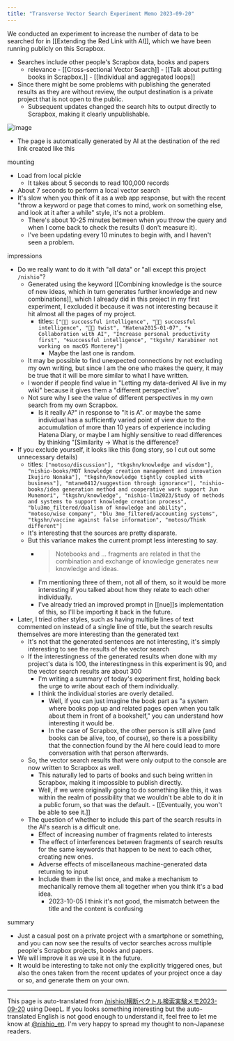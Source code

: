 ```yaml
---
title: "Transverse Vector Search Experiment Memo 2023-09-20"
---
```


We conducted an experiment to increase the number of data to be searched for in [[Extending the Red Link with AI]], which we have been running publicly on this Scrapbox.
- Searches include other people's Scrapbox data, books and papers
    - relevance
            - [[Cross-sectional Vector Search]]
                - [[Talk about putting books in Scrapbox.]]
                - [[Individual and aggregated loops]]
- Since there might be some problems with publishing the generated results as they are without review, the output destination is a private project that is not open to the public.
    - Subsequent updates changed the search hits to output directly to Scrapbox, making it clearly unpublishable.

![image](https://gyazo.com/bb1a0bd6cb151fa1b6ffa2d7c498744c/thumb/1000)
- The page is automatically generated by AI at the destination of the red link created like this

mounting
- Load from local pickle
    - It takes about 5 seconds to read 100,000 records
- About 7 seconds to perform a local vector search
- It's slow when you think of it as a web app response, but with the recent "throw a keyword or page that comes to mind, work on something else, and look at it after a while" style, it's not a problem.
    - There's about 10-25 minutes between when you throw the query and when I come back to check the results (I don't measure it).
    - I've been updating every 10 minutes to begin with, and I haven't seen a problem.

impressions
- Do we really want to do it with "all data" or "all except this project `/nishio`"?
    - Generated using the keyword [[Combining knowledge is the source of new ideas, which in turn generates further knowledge and new combinations]], which I already did in this project in my first experiment, I excluded it because it was not interesting because it hit almost all the pages of my project.
        - titles: `["🤖🔁 successful intelligence", "🤖🔁 successful intelligence", "🤖🔁 twist", "Hatena2015-01-07", "🌀Collaboration with AI", "Increase personal productivity first", "🌀successful intelligence", "tkgshn/ Karabiner not working on macOS Monterey"]`
            - Maybe the last one is random.
    - It may be possible to find unexpected connections by not excluding my own writing, but since I am the one who makes the query, it may be true that it will be more similar to what I have written.
    - I wonder if people find value in "Letting my data-derived AI live in my wiki" because it gives them a "different perspective".
    - Not sure why I see the value of different perspectives in my own search from my own Scrapbox.
        - Is it really A?" in response to "It is A". or maybe the same individual has a sufficiently varied point of view due to the accumulation of more than 10 years of experience including Hatena Diary, or maybe I am highly sensitive to read differences by thinking "[Similarity -> What is the difference?
- If you exclude yourself, it looks like this (long story, so I cut out some unnecessary details)
    - titles: `["motoso/discussion"], "tkgshn/knowledge and wisdom"], "nishio-books/MOT knowledge creation management and innovation Ikujiro Nonaka"], "tkgshn/knowledge tightly coupled with business"], "mtane0412/suggestion through ignorance"], "nishio- books/idea generation method and cooperative work support Jun Munemori", "tkgshn/knowledge", "nishio-llm2023/Study of methods and systems to support knowledge creation process", "blu3mo_filtered/dualism of knowledge and ability", "motoso/wise company", "blu 3mo_filtered/accounting systems", "tkgshn/vaccine against false information", "motoso/Think different"]`
    - It's interesting that the sources are pretty disparate.
    - But this variance makes the current prompt less interesting to say.
        - > Notebooks and ... fragments are related in that the combination and exchange of knowledge generates new knowledge and ideas.
        - I'm mentioning three of them, not all of them, so it would be more interesting if you talked about how they relate to each other individually.
        - I've already tried an improved prompt in [[nue]]s implementation of this, so I'll be importing it back in the future.
- Later, I tried other styles, such as having multiple lines of text commented on instead of a single line of title, but the search results themselves are more interesting than the generated text
    - It's not that the generated sentences are not interesting, it's simply interesting to see the results of the vector search
    - If the interestingness of the generated results when done with my project's data is 100, the interestingness in this experiment is 90, and the vector search results are about 300
        - I'm writing a summary of today's experiment first, holding back the urge to write about each of them individually.
        - I think the individual stories are overly detailed.
            - Well, if you can just imagine the book part as "a system where books pop up and related pages open when you talk about them in front of a bookshelf," you can understand how interesting it would be.
            - In the case of Scrapbox, the other person is still alive (and books can be alive, too, of course), so there is a possibility that the connection found by the AI here could lead to more conversation with that person afterwards.
    - So, the vector search results that were only output to the console are now written to Scrapbox as well.
        - This naturally led to parts of books and such being written in Scrapbox, making it impossible to publish directly.
        - Well, if we were originally going to do something like this, it was within the realm of possibility that we wouldn't be able to do it in a public forum, so that was the default.
                - [[Eventually, you won't be able to see it.]]
    - The question of whether to include this part of the search results in the AI's search is a difficult one.
        - Effect of increasing number of fragments related to interests
        - The effect of interferences between fragments of search results for the same keywords that happen to be next to each other, creating new ones.
        - Adverse effects of miscellaneous machine-generated data returning to input
        - Include them in the list once, and make a mechanism to mechanically remove them all together when you think it's a bad idea.
            - 2023-10-05 I think it's not good, the mismatch between the title and the content is confusing

summary
- Just a casual post on a private project with a smartphone or something, and you can now see the results of vector searches across multiple people's Scrapbox projects, books and papers.
- We will improve it as we use it in the future.
- It would be interesting to take not only the explicitly triggered ones, but also the ones taken from the recent updates of your project once a day or so, and generate them on your own.

---
This page is auto-translated from [/nishio/横断ベクトル検索実験メモ2023-09-20](https://scrapbox.io/nishio/横断ベクトル検索実験メモ2023-09-20) using DeepL. If you looks something interesting but the auto-translated English is not good enough to understand it, feel free to let me know at [@nishio_en](https://twitter.com/nishio_en). I'm very happy to spread my thought to non-Japanese readers.